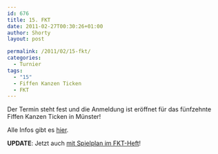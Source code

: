 ```yaml
---
id: 676
title: 15. FKT
date: 2011-02-27T00:30:26+01:00
author: Shorty
layout: post

permalink: /2011/02/15-fkt/
categories:
  - Turnier
tags:
  - "15"
  - Fiffen Kanzen Ticken
  - FKT
---
```

Der Termin steht fest und die Anmeldung ist eröffnet für das fünfzehnte Fiffen Kanzen Ticken in Münster!

Alle Infos gibt es [hier](/fkt-15/).

**UPDATE**: Jetzt auch [mit Spielplan im FKT-Heft](/2011/02/15-fkt/ "15. FKT")!